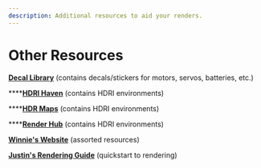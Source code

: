 ```yaml
---
description: Additional resources to aid your renders.
---
```


# Other Resources

[**Decal Library**](https://photos.google.com/share/AF1QipNS1p_h-UilCHEvSoTZNdxclRQBJGjViyh_1pqrRcx0o8R58EYXR95usjRIjo5KHQ?key=OTZDX0daejE2aDhvM1RqcWJCZi1iNks1LWpralVB) \(contains decals/stickers for motors, servos, batteries, etc.\)

\*\*\*\*[**HDRI Haven**](https://hdrihaven.com/) \(contains HDRI environments\)

\*\*\*\*[**HDR Maps**](https://hdrmaps.com/freebies/) \(contains HDRI environments\)

\*\*\*\*[**Render Hub**](https://www.renderhub.com/hdr-images-for-3d-renders) \(contains HDRI environments\)

[**Winnie's Website**](https://sites.google.com/view/wilsonrenderstables/resources?authuser=0) \(assorted resources\)

[**Justin's Rendering Guide**](https://bit.ly/renderguide) \(quickstart to rendering\)

